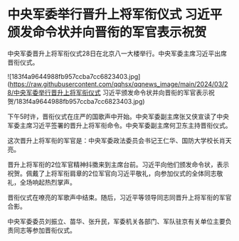 # 中央军委举行晋升上将军衔仪式 习近平颁发命令状并向晋衔的军官表示祝贺

中央军委晋升上将军衔仪式28日在北京八一大楼举行。中央军委主席习近平出席晋衔仪式。

![183f4a9644988fb957ccba7cc6823403.jpg](https://raw.githubusercontent.com/qqhsx/qqnews_image/main/2024/03/28/中央军委举行晋升上将军衔仪式 习近平颁发命令状并向晋衔的军官表示祝贺/183f4a9644988fb957ccba7cc6823403.jpg)

下午5时许，晋衔仪式在庄严的国歌声中开始。中央军委副主席张又侠宣读了中央军委主席习近平签署的晋升上将军衔命令。中央军委副主席何卫东主持晋衔仪式。

这次晋升上将军衔的军官是：中央军委政法委员会书记王仁华、国防大学校长肖天亮。

晋升上将军衔的2位军官精神抖擞来到主席台前。习近平向他们颁发命令状，表示祝贺。佩戴了上将军衔肩章的2位军官向习近平敬礼，向参加仪式的全体同志敬礼，全场响起热烈掌声。

晋衔仪式在嘹亮的军歌声中结束。随后，习近平等领导同志同晋升上将军衔的军官合影。

中央军委委员刘振立、苗华、张升民，军委机关各部门、军队驻京有关单位主要负责同志等参加晋衔仪式。

